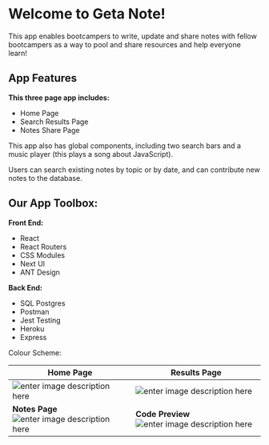 # Welcome to Geta Note!

This app enables bootcampers to write, update and share notes with fellow bootcampers as a way to pool and share resources and help everyone learn!

## App Features

 **This three page app includes:**
 
 - Home Page
 - Search Results Page
 - Notes Share Page

This app also has global components, including two search bars and a music player (this plays a song about JavaScript).

Users can search existing notes by topic or by date, and can contribute new notes to the database.  

## Our App Toolbox:
 **Front End:**
 - React
 - React Routers
 - CSS Modules
 - Next UI
 - ANT Design

**Back End:**

 - SQL Postgres
 - Postman
 - Jest Testing
 - Heroku
 - Express

Colour Scheme:










| Home Page	 | Results Page |
|--|--|
| ![enter image description here](https://i.imgur.com/fjY5HAO.png) | ![enter image description here](https://i.imgur.com/4exZJOG.png) | ![enter image description here](https://i.imgur.com/IMN0dXu.png)
|                **Notes Page**![enter image description here](https://i.imgur.com/fDaRaKx.png) |  **Code Preview**![enter image description here](https://i.imgur.com/IMN0dXu.png)   






